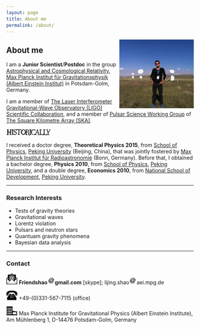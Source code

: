 ```yaml
---
layout: page
title: About me
permalink: /about/
---
```


<img style="float: right;" src="2015innerMongolia.png" width="200">

## About me

I am a **Junior Scientist**/**Postdoc** in the group [Astrophysical and Cosmological Relativity](http://www.aei.mpg.de/1282161/Astrophysical_and_Cosmological_Relativity), [Max Planck Institut für Gravitationsphysik (Albert Einstein Institut)](http://www.aei.mpg.de/) in Potsdam-Golm, Germany.

I am a member of [The Laser Interferometer Gravitational-Wave Observatory (LIGO) Scientific Collaboration](http://www.ligo.org/), and a member of [Pulsar Science Working Group](http://astronomers.skatelescope.org/science-working-groups/pulsars-tests-gravity/) of [The Square Kilometre Array (SKA)](https://www.skatelescope.org/).

<img src="historically.png" alt="Historically" style="width: 120px;"/>

I received a doctor degree, **Theoretical Physics 2015**, from [School of Physics](http://www.phy.pku.edu.cn/English.html), [Peking University](http://english.pku.edu.cn/) (Beijing, China), that was jointly fostered by [Max Planck Institut für Radioastronomie](http://www.mpifr-bonn.mpg.de/2169/en) (Bonn, Germany). Before that, I obtained a bachelor degree, **Physics 2010**, from [School of Physics](http://www.phy.pku.edu.cn/English.html), [Peking University](http://english.pku.edu.cn/), and a double degree, **Economics 2010**, from [National School of Development](http://en.nsd.edu.cn/), [Peking University](http://english.pku.edu.cn/).

---

### Research Interests

- Tests of gravity theories
- Gravitational waves
- Lorentz violation
- Pulsars and neutron stars
- Quantuam gravity phenomena
- Bayesian data analysis

---

### Contact


<img src="email.png" width="30"> **Friendshao**<img src="at.jpg" width="20">**gmail.com** [skype]; lijing.shao<img src="at.jpg" width="20">aei.mpg.de

<img src="phone.png" width="30"> +49-(0)331-567-7115 (office)

<img src="office.png" width="30"> Max Planck Institute for Gravitational Physics (Albert Einstein Institute), Am Mühlenberg 1, D-14476 Potsdam-Golm, Germany
